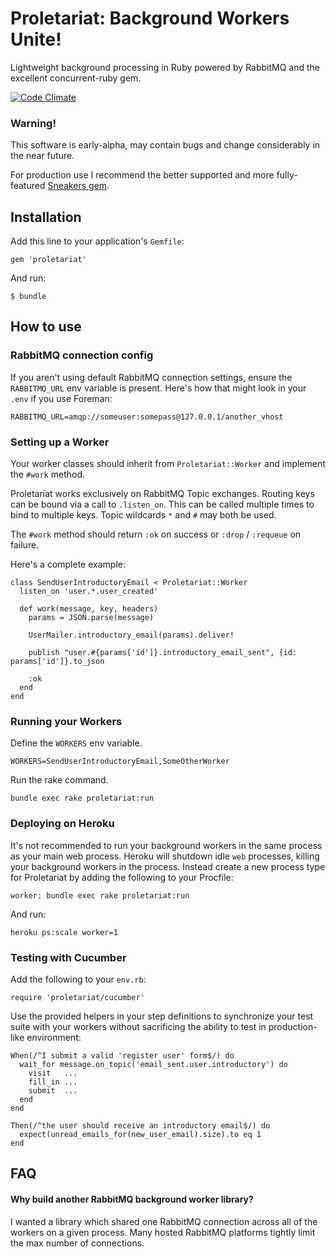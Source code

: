 # Proletariat: Background Workers Unite!

Lightweight background processing in Ruby powered by RabbitMQ and the excellent concurrent-ruby gem.

[![Code Climate](https://codeclimate.com/github/SebastianEdwards/proletariat.png)](https://codeclimate.com/github/SebastianEdwards/proletariat)

### Warning!

This software is early-alpha, may contain bugs and change considerably in the near future.

For production use I recommend the better supported and more fully-featured [Sneakers gem](https://github.com/jondot/sneakers).

## Installation

Add this line to your application's `Gemfile`:

    gem 'proletariat'

And run:

    $ bundle

## How to use

### RabbitMQ connection config

If you aren't using default RabbitMQ connection settings, ensure the `RABBITMQ_URL` env variable is present. Here's how that might look in your `.env` if you use Foreman:

    RABBITMQ_URL=amqp://someuser:somepass@127.0.0.1/another_vhost

### Setting up a Worker

Your worker classes should inherit from `Proletariat::Worker` and implement the `#work` method.

Proletariat works exclusively on RabbitMQ Topic exchanges. Routing keys can be bound via a call to `.listen_on`. This can be called multiple times to bind to multiple keys. Topic wildcards `*` and `#` may both be used.

The `#work` method should return `:ok` on success or `:drop` / `:requeue` on failure.

Here's a complete example:

    class SendUserIntroductoryEmail < Proletariat::Worker
      listen_on 'user.*.user_created'

      def work(message, key, headers)
        params = JSON.parse(message)

        UserMailer.introductory_email(params).deliver!

        publish "user.#{params['id']}.introductory_email_sent", {id: params['id']}.to_json

        :ok
      end
    end

### Running your Workers

Define the `WORKERS` env variable.

    WORKERS=SendUserIntroductoryEmail,SomeOtherWorker

Run the rake command.

    bundle exec rake proletariat:run

### Deploying on Heroku

It's not recommended to run your background workers in the same process as your main web process. Heroku will shutdown idle `web` processes, killing your background workers in the process. Instead create a new process type for Proletariat by adding the following to your Procfile:

    worker: bundle exec rake proletariat:run

And run:

    heroku ps:scale worker=1

### Testing with Cucumber

Add the following to your `env.rb`:

    require 'proletariat/cucumber'

Use the provided helpers in your step definitions to synchronize your test suite with your workers without sacrificing the ability to test in production-like environment:

    When(/^I submit a valid 'register user' form$/) do
      wait_for message.on_topic('email_sent.user.introductory') do
        visit   ...
        fill_in ...
        submit  ...
      end
    end

    Then(/^the user should receive an introductory email$/) do
      expect(unread_emails_for(new_user_email).size).to eq 1
    end

## FAQ

#### Why build another RabbitMQ background worker library?

I wanted a library which shared one RabbitMQ connection across all of the workers on a given process. Many hosted RabbitMQ platforms tightly limit the max number of connections.
